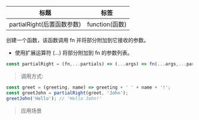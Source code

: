 |  标题   | 标签  |
|  ----  | ----  |
| partialRight(后置函数参数) | function(函数) |

创建一个函数，该函数调用 fn 并将部分附加到它接收的参数。

* 使用扩展运算符 (...) 将部分附加到 fn 的参数列表。

```js
const partialRight = (fn,...partials) => (...args) => fn(...args,...partials);
```

> 调用方式:

```js
const greet = (greeting, name) => greeting + ' ' + name + '!';
const greetJohn = partialRight(greet, 'John');
greetJohn('Hello'); // 'Hello John!'
```

> 应用场景
